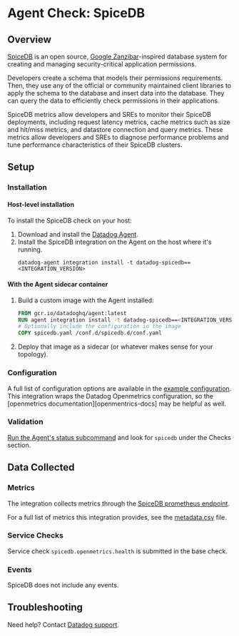# Agent Check: SpiceDB

## Overview

[SpiceDB][1] is an open source, [Google Zanzibar][zanzibar]-inspired database system for creating and managing security-critical application permissions.

Developers create a schema that models their permissions requirements. Then, they use any of the official or community maintained client libraries to apply the schema to the database and insert data into the database. They can query the data to efficiently check permissions in their applications.

SpiceDB metrics allow developers and SREs to monitor their SpiceDB deployments, including request latency metrics, cache metrics such as size and hit/miss metrics, and datastore connection and query metrics. These metrics allow developers and SREs to diagnose performance problems and tune performance characteristics of their SpiceDB clusters.

## Setup

### Installation

#### Host-level installation
To install the SpiceDB check on your host:

1. Download and install the [Datadog Agent][2].
1. Install the SpiceDB integration on the Agent on the host where it's running.
   ```shell
   datadog-agent integration install -t datadog-spicedb==<INTEGRATION_VERSION>
   ```

#### With the Agent sidecar container
1. Build a custom image with the Agent installed:
    ```dockerfile
    FROM gcr.io/datadoghq/agent:latest
    RUN agent integration install -t datadog-spicedb==<INTEGRATION_VERSION>
    # Optionally include the configuration in the image
    COPY spicedb.yaml /conf.d/spicedb.d/conf.yaml
    ```
1. Deploy that image as a sidecar (or whatever makes sense for your topology).

### Configuration

A full list of configuration options are available in the [example configuration][example-conf].
This integration wraps the Datadog Openmetrics configuration, so the [openmetrics documentation][openmentrics-docs]
may be helpful as well.

### Validation

[Run the Agent's status subcommand][6] and look for `spicedb` under the Checks section.

## Data Collected

### Metrics

The integration collects metrics through the [SpiceDB prometheus endpoint][spicedb-prometheus].

For a full list of metrics this integration provides, see the [metadata.csv][metadata.csv] file.

### Service Checks

Service check `spicedb.openmetrics.health` is submitted in the base check.

### Events

SpiceDB does not include any events.

## Troubleshooting

Need help? Contact [Datadog support][3].

[1]: https://authzed.com/spicedb
[2]: https://app.datadoghq.com/account/settings/agent/latest
[3]: https://docs.datadoghq.com/agent/kubernetes/integrations/
[4]: https://github.com/DataDog/integrations-extras/blob/master/spicedb/datadog_checks/spicedb/data/conf.yaml.example
[5]: https://docs.datadoghq.com/agent/guide/agent-commands/#start-stop-and-restart-the-agent
[6]: https://docs.datadoghq.com/agent/guide/agent-commands/#agent-status-and-information
[7]: https://github.com/DataDog/integrations-extras/blob/master/spicedb/metadata.csv
[8]: https://github.com/DataDog/integrations-extras/blob/master/spicedb/assets/service_checks.json
[9]: https://docs.datadoghq.com/help/
[zanzibar]: https://authzed.com/zanzibar
[metadata.csv]: https://github.com/DataDog/integrations-extras/blob/master/spicedb/metadata.csv
[example-conf]: https://github.com/DataDog/integrations-extras/blob/master/spicedb/datadog_checks/spicedb/data/conf.yaml.example
[spicedb-prometheus]: https://authzed.com/docs/spicedb/ops/observability#prometheus
[openmetrics-docs]: https://docs.datadoghq.com/integrations/openmetrics/
